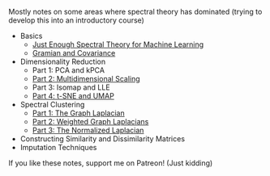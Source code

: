 Mostly notes on some areas where spectral theory has dominated (trying to develop this into an introductory course)

- Basics
   - [Just Enough Spectral Theory for Machine Learning](https://kalngyk.github.io/doc/Basic%20Spectral%20Theory.pdf)
   - [Gramian and Covariance](https://kalngyk.github.io/doc/AAT%20and%20ATA.pdf)
- Dimensionality Reduction
   - Part 1: PCA and kPCA
   - [Part 2: Multidimensional Scaling](https://kalngyk.github.io/doc/Dimensionality%20Reduction%20Pt2.pdf) 
   - Part 3: Isomap and LLE
   - [Part 4: t-SNE and UMAP](https://kalngyk.github.io/doc/Dimensionality%20Reduction%20Pt4.pdf) 
- Spectral Clustering
   - [Part 1: The Graph Laplacian](https://kalngyk.github.io/doc/Spectral%20Clustering%20Pt1.pdf)
   - [Part 2: Weighted Graph Laplacians](https://kalngyk.github.io/doc/Spectral%20Clustering%20Pt2.pdf)
   - [Part 3: The Normalized Laplacian](https://kalngyk.github.io/doc/Spectral%20Clustering%20Pt3.pdf)
- Constructing Similarity and Dissimilarity Matrices
- Imputation Techniques

If you like these notes, support me on Patreon! (Just kidding)
